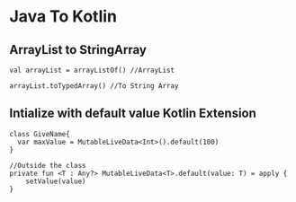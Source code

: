 # Java To Kotlin

## ArrayList to StringArray

```
val arrayList = arrayListOf() //ArrayList

arrayList.toTypedArray() //To String Array

```
## Intialize with default value Kotlin Extension

```
class GiveName{
  var maxValue = MutableLiveData<Int>().default(100)
}

//Outside the class
private fun <T : Any?> MutableLiveData<T>.default(value: T) = apply {
    setValue(value)
}

```
